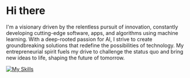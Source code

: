 # Hi there

I'm a visionary driven by the relentless pursuit of innovation, constantly developing cutting-edge software, apps, and algorithms using machine learning. With a deep-rooted passion for AI, I strive to create groundbreaking solutions that redefine the possibilities of technology. My entrepreneurial spirit fuels my drive to challenge the status quo and bring new ideas to life, shaping the future of tomorrow.

[![My Skills](https://skillicons.dev/icons?i=aws,gcp,azure,react,vue,flutter&perline=3)](https://skillicons.dev)
